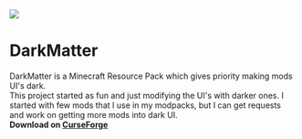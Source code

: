 <img src="https://akinariosu.s-ul.eu/6Pz2w7xC">

# DarkMatter

DarkMatter is a Minecraft Resource Pack which gives priority making mods UI's dark.
<br/>
This project started as fun and just modifying the UI's with darker ones. I started with few mods that I use in my modpacks, but I can get requests and work on getting more mods into dark UI.
<br/>
**Download on [CurseForge](https://www.curseforge.com/minecraft/texture-packs/darkmatter)**
